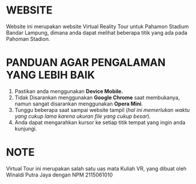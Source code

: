 # WEBSITE
Website ini merupakan website Virtual Reality Tour untuk Pahamon Stadium Bandar Lampung, dimana anda dapat melihat beberapa titik yang ada pada Pahoman Stadion. 

# PANDUAN AGAR PENGALAMAN YANG LEBIH BAIK

1. Pastikan anda menggunakan **Device Mobile.**
2. Tidak Disarankan menggunakan **Google Chrome** saat membukanya, namun sangat disarankan menggunakan **Opera Mini**.
3. Tunggu beberapa saat sampai website tampil (_hal ini memerlukan waktu yang cukup lama karena ukuran file yang cukup besar_).
4. Anda dapat mengarahkan kursor ke setiap titik tempat yang ingin anda kunjungi.

# NOTE
Virtual Tour ini merupakan salah satu uas mata Kuliah VR, yang dibuat oleh Winaldi Putra Jaya dengan NPM 2115061010
